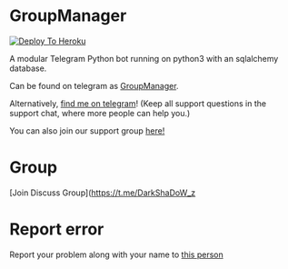 # GroupManager

[![Deploy To Heroku](https://www.herokucdn.com/deploy/button.svg)](https://dashboard.heroku.com/new?template=https%3A%2F%2Fgithub.com%2Fxdeep-burg%2Fgroupmanager)

A modular Telegram Python bot running on python3 with an sqlalchemy database.

Can be found on telegram as [GroupManager](https://t.me/DarkShadowManager_Bot).

Alternatively, [find me on telegram](https://t.me/DarkShadow_officialy)! (Keep all support questions in the support chat, where more people can help you.)

You can also join our support group [here!](https://t.me/DarkShaDoW_z)

# Group
[Join Discuss Group](https://t.me/DarkShaDoW_z

# Report error
Report your problem along with your name to [this person](https://t.me/DarkShadow_Officialy)
